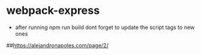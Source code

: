 # webpack-express

 - after running npm run build dont forget to update the script tags to new ones
 
 ##https://alejandronapoles.com/page/2/